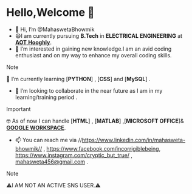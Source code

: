   # Hello,Welcome 👋
- 👋 Hi, I’m @MahaswetaBhowmik
- 😄I am currently pursuing **B.Tech** in **ELECTRICAL ENGINEERING** at [**AOT**,**Hooghly**](https://aot.edu.in/).
- 👀 I’m interested in gaining new knowledge.I am an avid coding enthusiast and on my way to enhance my overall coding skills.
>[!NOTE]
> 🌱 I’m currently learning [**PYTHON**] , [**CSS**] and [**MySQL**] .
- 🤗 I’m looking to collaborate in the near future as I am in my learning/training period .
>[!IMPORTANT]
> 🤓 As of now I can handle [**HTML**] , [**MATLAB**] ,[**MICROSOFT OFFICE**]& [**GOOGLE WORKSPACE**](https://www.googleadservices.com/pagead/aclk?sa=L&ai=DChcSEwilqL2N8-2AAxWVMdQBHTAJB1sYABAAGgJvYQ&gclid=CjwKCAjwloynBhBbEiwAGY25dNjm-C-wdxIw4FAXkOXL_CAQIsLcGxZx0_by08-XldB_Olvlgxw0gBoCW88QAvD_BwE&ei=MWzjZIqnKPae4-EPvb2ByAg&ohost=www.google.com&cid=CAESbOD2VqgLBNhR37AZ47mGBPDHm-B1vDUQG1cRDIi1Mgzt9t5npDXdjVzeER_z8pAXziBjCdWbEB94uVtbDFhgNaU3eVcC8hhZO8KI7Pb1GlvJg9HGxtmGNsgJpAoPo3ySouxANbIiSYXP-uMFBg&sig=AOD64_2REMaZlAAg3D2_jc9_dgMZ0y6NiQ&q&sqi=2&adurl&ved=2ahUKEwjKg6ON8-2AAxV2zzgGHb1eAIkQ0Qx6BAgOEAE).
- 📫 You can reach me via //https://www.linkedin.com/in/mahasweta-bhowmik// , https://www.facebook.com/incorrigiblebeing, https://www.instagram.com/cryptic_but_true/ ,  mahasweta456@gmail.com .
>[!NOTE]
>⚠️I AM NOT AN ACTIVE SNS USER.⚠️
